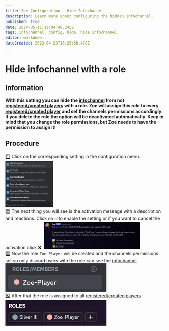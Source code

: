 ```yaml
---
title: Zoe Configuration - Hide Infochannel
description: Learn more about configuring the hidden infochannel.
published: true
date: 2024-05-11T19:04:49.245Z
tags: infochannel, config, hide, hide infochannel
editor: markdown
dateCreated: 2023-04-23T15:25:56.478Z
---
```


# Hide infochannel with a role
## Information
**With this setting you can hide the [infochannel](/en/features/infochannel) from not [registered/created players](/en/terms/player) with a role. Zoe will assign this role to every [registered/created player](/en/terms/player) and set the channels permissions accordingly. If you delete the role the option will be deactivated automatically.
Keep in mind that you change the role permissions, but Zoe needs to have the permission to assign it!**

## Procedure
:one: Click on the corresponding setting in the configuration menu.
<img src="/config_info_menu_choices.png" width="30%" /> <br>
:two: The next thing you will see is the activation message with a description and reactions. 
Click on :white_check_mark:to enable the setting or if you want to cancel the activation click :x:.
<img src="/config_info_1_hiderole_activation.png" width="60%" /> <br>
:three: Now the role `Zoe-Player` will be created and the channels permissions set so only discord users with the role can see the [infochannel](/en/features/infochannel).
![g](/config_info_1_hiderole_role.png)<br>
:five: After that the role is assigned to all [registered/created players](/en/terms/player).
![](/config_info_1_hiderole_roleprofile.png)